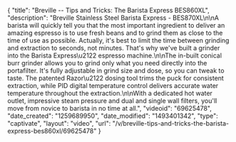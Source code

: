 {
    "title": "Breville -- Tips and Tricks: The Barista Express BES860XL",
    "description": "Breville Stainless Steel Barista Express - BES870XL\n\nA barista will quickly tell you that the most important ingredient to deliver an amazing espresso is to use fresh beans and to grind them as close to the time of use as possible. Actually, it's best to limit the time between grinding and extraction to seconds, not minutes. That's why we've built a grinder into the Barista Express\u2122 espresso machine.\n\nThe in-built conical burr grinder allows you to grind only what you need directly into the portafilter. It's fully adjustable in grind size and dose, so you can tweak to taste. The patented Razor\u2122 dosing tool trims the puck for consistent extraction, while PID digital temperature control delivers accurate water temperature throughout the extraction.\n\nWith a dedicated hot water outlet, impressive steam pressure and dual and single wall filters, you'll move from novice to barista in no time at all.",
    "videoid": "69625478",
    "date_created": "1259689950",
    "date_modified": "1493401342",
    "type": "captivate",
    "layout": "video",
    "url": "\/v\/breville-tips-and-tricks-the-barista-express-bes860xl\/69625478"
}